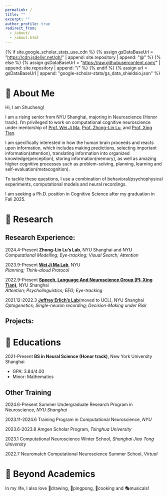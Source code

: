 ```yaml
---
permalink: /
title: ""
excerpt: ""
author_profile: true
redirect_from: 
  - /about/
  - /about.html
---
```


{% if site.google_scholar_stats_use_cdn %}
{% assign gsDataBaseUrl = "https://cdn.jsdelivr.net/gh/" | append: site.repository | append: "@" %}
{% else %}
{% assign gsDataBaseUrl = "https://raw.githubusercontent.com/" | append: site.repository | append: "/" %}
{% endif %}
{% assign url = gsDataBaseUrl | append: "google-scholar-stats/gs_data_shieldsio.json" %}

<span class='anchor' id='about-me'></span>
# 👋 About Me
Hi, I am Shucheng! 

I am a rising senior from NYU Shanghai, majoring in Neuroscience (Honor track). I’m privileged to work on computational cognitive neuroscience under mentorship of [Prof. Wei Ji Ma](https://as.nyu.edu/faculty/weiji-ma.html), [Prof. Zhong-Lin Lu](https://shanghai.nyu.edu/academics/faculty/directory/zhong-lin-lu), and [Prof. Xing Tian](https://shanghai.nyu.edu/academics/faculty/directory/xing-tian).

I am specifically interested in how the human brain proceeds and reacts upon information, which includes making predictions, selecting important information(attention), translating information into organized knowledge(perception), storing information(memory), as well as amazing higher cognitive processes such as problem-solving, planning, learning and self-evaluation(metacognition).

To tackle these questions, I use a combination of behavioral/psychophysical experiments, computational models and neural recordings.

I am seeking a Ph.D. position in Cognitive Science after my graduation in Fall 2025.

<span class='anchor' id='-research'></span>
# 📝 Research 
## Research Experience:
2024.4-Present   **Zhong-Lin Lu’s Lab**, NYU Shanghai and NYU\
  *Computational Modelling; Eye-tracking; Visual Search; Attention*
  
2023.9-Present   **[Wei Ji Ma Lab](https://www.cns.nyu.edu/malab/)**, NYU\
  *Planning; Think-aloud Protocol*
  
2022.9-Present   **[Speech, Language And Neuroscience Group (PI: Xing Tian)](https://slangscience.github.io/slang/)**, NYU Shanghai\
  *Attention; Psycholinguistics; EEG; Eye-tracking*
  
2021.12-2022.3   **[Jeffrey Erlich’s Lab](https://www.sainsburywellcome.org/web/groups/erlich-lab)**(moved to UCL), NYU Shanghai\
  *Optogenetics; Single-neuron recording; Decision-Making under Risk*
  
## Projects:

<span class='anchor' id='-educations'></span>
# 📖 Educations
2021-Present   **BS in Neural Science (Honor track)**, New York University Shanghai
  - GPA: 3.84/4.00
  - Minor: Mathematics 

## Other Training

2024.6-Present       Summer Undergraduate Research Program in Neuroscience, *NYU Shanghai*

2023.11-2024.6   Training Program in Computational Neuroscience, *NYU*

2023.6-2023.8    Amgen Scholar Program, *Tsinghua University*

2023.1           Computational Neuroscience Winter School, *Shanghai Jiao Tong University*

2022.7           Neuromatch Computational Neuroscience Summer School, *Virtual*

<span class='anchor' id='-beyond-academics'></span>
# 💬 Beyond Academics
In my life, I also love 🎨drawing, 🏓pingpong, 🍳cooking and 🎭musicals!
